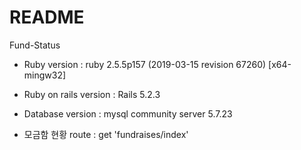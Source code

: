 # README

Fund-Status

* Ruby version : ruby 2.5.5p157 (2019-03-15 revision 67260) [x64-mingw32]

* Ruby on rails version : Rails 5.2.3

* Database version : mysql community server 5.7.23

* 모금함 현황 route : get 'fundraises/index'
